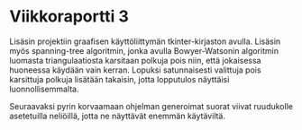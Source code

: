 # Viikkoraportti 3

Lisäsin projektiin graafisen käyttöliittymän tkinter-kirjaston avulla. Lisäsin myös spanning-tree algoritmin, jonka avulla Bowyer-Watsonin algoritmin luomasta triangulaatiosta karsitaan polkuja pois niin, että jokaisessa huoneessa käydään vain kerran. Lopuksi satunnaisesti valittuja pois karsittuja polkuja lisätään takaisin, jotta lopputulos näyttäisi luonnollisemmalta.

Seuraavaksi pyrin korvaamaan ohjelman generoimat suorat viivat ruudukolle asetetuilla neliöillä, jotta ne näyttävät enemmän käytäviltä.
